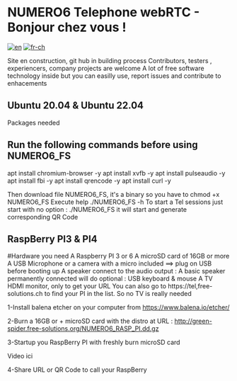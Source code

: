 # NUMERO6 Telephone webRTC - Bonjour chez vous !
[![en](https://img.shields.io/badge/lang-en-red.svg)](https://github.com/ClaudeStabile/NUMERO6/blob/main/README.en-uk.md)
[![fr-ch](https://img.shields.io/badge/lang-fr--ch-green.svg)](https://github.com/ClaudeStabile/NUMERO6/blob/main/README.md) 

 Site en construction, git hub in building process
 Contributors, testers , experiencers, company projects are welcome
 A lot of free software technology inside but you can easilly use, report issues and contribute to enhacements
 
 
## Ubuntu 20.04 & Ubuntu 22.04
Packages needed

## Run the following commands before using NUMERO6_FS

apt install chromium-browser -y
apt install xvfb -y
apt install pulseaudio -y
apt install fbi -y
apt install qrencode -y
apt install curl -y

Then download file NUMERO6_FS, it's a binary so you have to chmod +x NUMERO6_FS
Execute help ./NUMERO6_FS -h 
To start a Tel sessions just start with no option : ./NUMERO6_FS it will start and generate corresponding QR Code

## RaspBerry PI3 & PI4

#Hardware you need 
A Raspberry PI 3 or 6
A microSD card of 16GB or more
A USB Microphone or a camera with a micro included ==> plug on USB before booting up
A speaker connect to the audio output : A basic speaker permanently connected will do
optional : 
USB keyboard & mouse
A TV HDMI monitor, only to get your URL You can also go to https://tel,free-solutions.ch to find your PI in the list. So no TV is really needed




1-Install balena etcher on your computer from https://www.balena.io/etcher/

2-Burn a 16GB or + microSD card with the distro at URL : http://green-spider.free-solutions.org/NUMERO6_RASP_PI.dd.gz

3-Startup you RaspBerry PI with freshly burn microSD card


Video ici

4-Share URL or QR Code to call your RaspBerry

